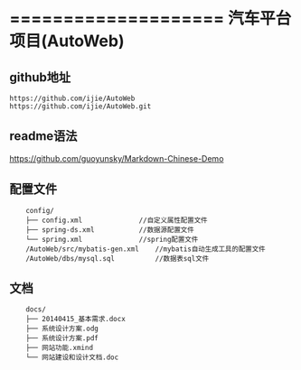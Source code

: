 ====================
汽车平台项目(AutoWeb)
====================

github地址
--------------------
    https://github.com/ijie/AutoWeb
    https://github.com/ijie/AutoWeb.git
    
readme语法
-----------------
https://github.com/guoyunsky/Markdown-Chinese-Demo

配置文件
----------------
		config/
		├── config.xml				//自定义属性配置文件
		├── spring-ds.xml			//数据源配置文件
		└── spring.xml				//spring配置文件
		/AutoWeb/src/mybatis-gen.xml	//mybatis自动生成工具的配置文件
		/AutoWeb/dbs/mysql.sql			//数据表sql文件

文档
----------------
		docs/
		├── 20140415_基本需求.docx
		├── 系统设计方案.odg
		├── 系统设计方案.pdf
		├── 网站功能.xmind
		└── 网站建设和设计文档.doc




